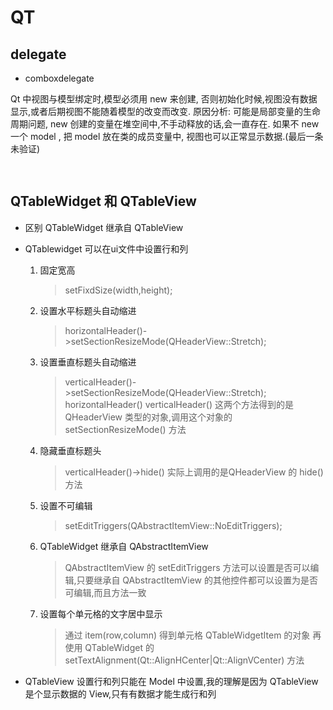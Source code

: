 # QT

## delegate

- comboxdelegate

 Qt 中视图与模型绑定时,模型必须用 new 来创建, 否则初始化时候,视图没有数据显示,或者后期视图不能随着模型的改变而改变.
 原因分析: 可能是局部变量的生命周期问题, new 创建的变量在堆空间中,不手动释放的话,会一直存在. 如果不 new 一个 model , 把 model 放在类的成员变量中, 视图也可以正常显示数据.(最后一条未验证)

 ```cpp
    
 ```

## QTableWidget 和 QTableView

- 区别
    QTableWidget 继承自 QTableView

- QTablewidget
    可以在ui文件中设置行和列
    1. 固定宽高
        > setFixdSize(width,height);
    2. 设置水平标题头自动缩进 
        > horizontalHeader()->setSectionResizeMode(QHeaderView::Stretch);
    3. 设置垂直标题头自动缩进 
        > verticalHeader()->setSectionResizeMode(QHeaderView::Stretch);
        >horizontalHeader() verticalHeader() 这两个方法得到的是QHeaderView 类型的对象,调用这个对象的 setSectionResizeMode() 方法
    4. 隐藏垂直标题头 
        > verticalHeader()->hide() 实际上调用的是QHeaderView 的 hide() 方法
    5. 设置不可编辑 
        > setEditTriggers(QAbstractItemView::NoEditTriggers);
    6. QTableWidget 继承自 QAbstractItemView
        > QAbstractItemView 的 setEditTriggers 方法可以设置是否可以编辑,只要继承自 QAbstractItemView 的其他控件都可以设置为是否可编辑,而且方法一致
    7. 设置每个单元格的文字居中显示
        > 通过 item(row,column) 得到单元格 QTableWidgetItem 的对象 再使用 QTableWidget 的 setTextAlignment(Qt::AlignHCenter|Qt::AlignVCenter) 方法
- QTableView
    设置行和列只能在 Model 中设置,我的理解是因为 QTableView 是个显示数据的 View,只有有数据才能生成行和列
